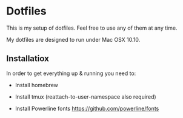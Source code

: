 # Dotfiles

This is my setup of dotfiles.
Feel free to use any of them at any time.

My dotfiles are designed to run under Mac OSX 10.10.

## Installatiox
In order to get everything up & running you need to:

- Install homebrew

- Install tmux (reattach-to-user-namespace also required)

- Install Powerline fonts
    https://github.com/powerline/fonts

